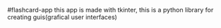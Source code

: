 #flashcard-app
this app is made with tkinter, this is a python library for creating guis(grafical user interfaces)


